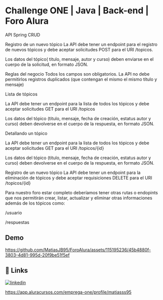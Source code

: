 
# Challenge ONE | Java | Back-end | Foro Alura

API Spring CRUD

Registro de un nuevo tópico
La API debe tener un endpoint para el registro de nuevos tópicos y debe aceptar solicitudes POST para el URI /topicos.

Los datos del tópico( titulo, mensaje, autor y curso) deben enviarse en el cuerpo de la solicitud, en formato JSON.

Reglas del negocio
Todos los campos son obligatorios.
La API no debe permitirlos registros duplicados (que contengan el mismo el mismo título y mensaje)

Lista de tópicos

La API debe tener un endpoint para la lista de todos los tópicos y debe aceptar solicitudes GET para el URI /topicos

Los datos del tópico (titulo, mensaje, fecha de creación, estatus autor y curso) deben devolverse en el cuerpo de la respuesta, en formato JSON.

Detallando un tópico

La API debe tener un endpoint para la lista de todos los tópicos y debe aceptar solicitudes GET para el URI /topicos/{id}

Los datos del tópico (titulo, mensaje, fecha de creación, estatus autor y curso) deben devolverse en el cuerpo de la respuesta, en formato JSON.

Registro de un nuevo tópico
La API debe tener un endpoint para la eliminación de tópicos y debe aceptar requisiciones DELETE para el URI /topicos/{id}

Para nuestro foro estar completo deberíamos tener otras rutas o endopints que nos permitirán crear, listar, actualizar y eliminar otras informaciones además de los tópicos como:

/usuario

/respuestas

## Demo

https://github.com/MatiasJB95/ForoAlura/assets/115195236/45b4880f-3803-4d81-995d-20f9be51f5ef


## 🔗 Links

[![linkedin](https://img.shields.io/badge/linkedin-0A66C2?style=for-the-badge&logo=linkedin&logoColor=white)](https://www.linkedin.com/in/matiasjb95/)

https://app.aluracursos.com/emprega-one/profile/matiasss95


